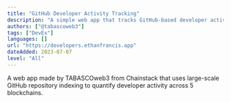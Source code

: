```yaml
---
title: "GitHub Developer Activity Tracking"
description: "A simple web app that tracks GitHub-based developer activitiy across 5 blockchains"
authors: ["@tabascoweb3"]
tags: ["DevEx"]
languages: []
url: "https://developers.ethanfrancis.app"
dateAdded: 2023-07-07
level: "All"
---
```


A web app made by TABASCOweb3 from Chainstack that uses large-scale GitHub repository indexing to quantify developer activity across 5 blockchains.
